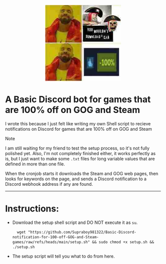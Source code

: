 <p align="center">
  <img src="https://github.com/Supraboy981322/Basic-Discord-notification-for-100-off-GOG-and-Steam-games/raw/refs/heads/main/logo.png">
</p>

# A Basic Discord bot for games that are 100% off on GOG and Steam
I wrote this because I just felt like writing my own Shell script to recieve notifications on Discord for games that are 100% off on GOG and Steam

> [!NOTE]
> I am still waiting for my friend to test the setup process, so it's not fully polished yet. Also, I'm not completely finished either, it works perfectly as is, but I just want to make some `.txt` files for long variable values that are defined in more than one file.

When the cronjob starts it downloads the Steam and GOG web pages, then looks for keywords on the page, and sends a Discord notification to a Discord webhook address if any are found.


---
# Instructions:
- Download the setup shell script and DO NOT execute it as `su`.
    
        wget "https://github.com/Supraboy981322/Basic-Discord-notification-for-100-off-GOG-and-Steam-games/raw/refs/heads/main/setup.sh" && sudo chmod +x setup.sh && ./setup.sh

- The setup script will tell you what to do from here.
